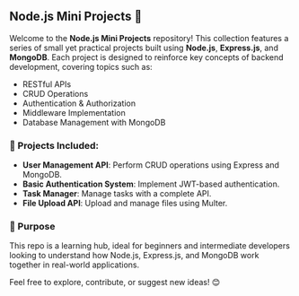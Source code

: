 ## Node.js Mini Projects 🚀  
Welcome to the **Node.js Mini Projects** repository! This collection features a series of small yet practical projects built using **Node.js**, **Express.js**, and **MongoDB**. Each project is designed to reinforce key concepts of backend development, covering topics such as:  
- RESTful APIs  
- CRUD Operations  
- Authentication & Authorization  
- Middleware Implementation  
- Database Management with MongoDB  

### 🌟 Projects Included:  
- **User Management API**: Perform CRUD operations using Express and MongoDB.  
- **Basic Authentication System**: Implement JWT-based authentication.  
- **Task Manager**: Manage tasks with a complete API.  
- **File Upload API**: Upload and manage files using Multer.  

### 🔎 Purpose  
This repo is a learning hub, ideal for beginners and intermediate developers looking to understand how Node.js, Express.js, and MongoDB work together in real-world applications.  

Feel free to explore, contribute, or suggest new ideas! 😊  
